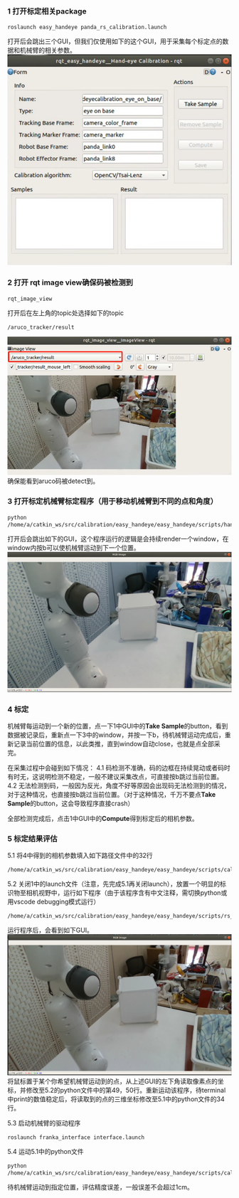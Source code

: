 ### 1 打开标定相关package
```Shell
roslaunch easy_handeye panda_rs_calibration.launch
```
打开后会跳出三个GUI，但我们仅使用如下的这个GUI，用于采集每个标定点的数据和机械臂的相关参数。
![](images/2022-03-15-15-14-49.png)
### 2 打开 rqt image view确保码被检测到
```Shell
rqt_image_view
```
打开后在左上角的topic处选择如下的topic
```Shell
/aruco_tracker/result
```
![](images/2022-03-15-15-18-04.png)
确保能看到aruco码被detect到。
### 3 打开标定机械臂标定程序（用于移动机械臂到不同的点和角度）
```Shell
python /home/a/catkin_ws/src/calibration/easy_handeye/easy_handeye/scripts/handeye_calibration_inhand.py
```
打开后会跳出如下的GUI，这个程序运行的逻辑是会持续render一个window，在window内按b可以使机械臂运动到下一个位置。
![](images/2022-03-15-15-19-21.png)
### 4 标定
机械臂每运动到一个新的位置，点一下1中GUI中的**Take Sample**的button，看到数据被记录后，重新点一下3中的window，并按一下b，待机械臂运动完成后，重新记录当前位置的信息，以此类推，直到window自动close，也就是点全部采完。

在采集过程中会碰到如下情况：
4.1 码检测不准确，码的边框在持续晃动或者码时有时无，这说明检测不稳定，一般不建议采集改点，可直接按b跳过当前位置。
4.2 无法检测到码，一般因为反光，角度不好等原因会出现码无法检测到的情况，对于这种情况，也直接按b跳过当前位置。（对于这种情况，千万不要点**Take Sample**的button，这会导致程序直接crash）
   
全部检测完成后，点击1中GUI中的**Compute**得到标定后的相机参数。
### 5 标定结果评估
5.1 将4中得到的相机参数填入如下路径文件中的32行
```Shell
/home/a/catkin_ws/src/calibration/easy_handeye/easy_handeye/scripts/calibration_test.py
```
5.2 关闭1中的launch文件（注意，先完成5.1再关闭launch），放置一个明显的标识物至相机视野中，运行如下程序（由于该程序含有中文注释，需切换python或用vscode debugging模式运行）
```Shell
/home/a/catkin_ws/src/calibration/easy_handeye/easy_handeye/scripts/rs_get3d.py
```
运行程序后，会看到如下GUI。
![](images/2022-03-15-15-21-37.png)
将鼠标置于某个你希望机械臂运动到的点，从上述GUI的左下角读取像素点的坐标，并修改至5.2的python文件中的第49，50行。重新运动该程序，待terminal中print的数值稳定后，将读取到的点的三维坐标修改至5.1中的python文件的34行。

5.3 启动机械臂的驱动程序
```Shell
roslaunch franka_interface interface.launch
```
5.4 运动5.1中的python文件
```Shell
python /home/a/catkin_ws/src/calibration/easy_handeye/easy_handeye/scripts/calibration_test.py
```
待机械臂运动到指定位置，评估精度误差，一般误差不会超过1cm。
